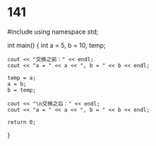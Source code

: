 # 141
#include <iostream>
using namespace std;
 
int main()
{
    int a = 5, b = 10, temp;
 
    cout << "交换之前：" << endl;
    cout << "a = " << a << ", b = " << b << endl;
 
    temp = a;
    a = b;
    b = temp;
 
    cout << "\n交换之后：" << endl;
    cout << "a = " << a << ", b = " << b << endl;
 
    return 0;
}
